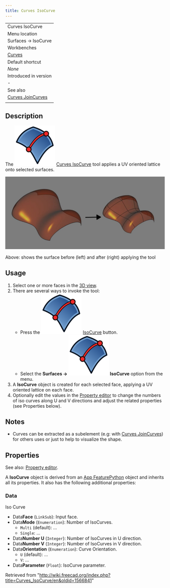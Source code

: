 ```yaml
---
title: Curves IsoCurve
---
```


|                                                           |
| --------------------------------------------------------- |
| Curves IsoCurve                                           |
| Menu location                                             |
| Surfaces → IsoCurve                                       |
| Workbenches                                               |
| [Curves](/Curves_Workbench "Curves Workbench")            |
| Default shortcut                                          |
| _None_                                                    |
| Introduced in version                                     |
| -                                                         |
| See also                                                  |
| [Curves JoinCurves](/Curves_JoinCurve "Curves JoinCurve") |
|                                                           |

## Description

The ![](/src/assets/images/Curves_IsoCurve.svg) [Curves IsoCurve](/Curves_IsoCurve "Curves IsoCurve") tool applies a UV oriented lattice onto selected surfaces.

![](/src/assets/images/Curves_IsoCurve_Demo.jpg)

Above: shows the surface before (left) and after (right) applying the tool

## Usage

1. Select one or more faces in the [3D view](/3D_view "3D view").
2. There are several ways to invoke the tool:
   - Press the ![](/src/assets/images/Curves_IsoCurve.svg) [IsoCurve](/Curves_IsoCurve "Curves IsoCurve") button.
   - Select the **Surfaces → ![](/src/assets/images/Curves_IsoCurve.svg) IsoCurve** option from the menu.
3. A **IsoCurve** object is created for each selected face, applying a UV oriented lattice on each face.
4. Optionally edit the values in the [Property editor](/Property_editor "Property editor") to change the numbers of iso curves along U and V directions and adjust the related properties (see Properties below).

## Notes

- Curves can be extracted as a subelement (e.g: with [Curves JoinCurves](/Curves_JoinCurve "Curves JoinCurve")) for others uses or just to help to visualize the shape.

## Properties

See also: [Property editor](/Property_editor "Property editor").

A **IsoCurve** object is derived from an [App FeaturePython](/App_FeaturePython "App FeaturePython") object and inherits all its properties. It also has the following additional properties:

### Data

Iso Curve

- Data**Face** (`LinkSub`): Input face.
- Data**Mode** (`Enumeration`): Number of IsoCurves.
  - `Multi` (default): ...
  - `Single`: ...
- Data**Number U** (`Integer`): Number of IsoCurves in U direction.
- Data**Number V** (`Integer`): Number of IsoCurves in V direction.
- Data**Orientation** (`Enumeration`): Curve Orientation.
  - `U` (default): ...
  - `V`: ...
- Data**Parameter** (`Float`): IsoCurve parameter.

Retrieved from "<http://wiki.freecad.org/index.php?title=Curves_IsoCurve/en&oldid=1566841>"
